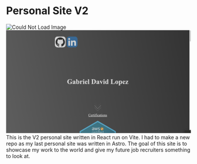 # Personal Site V2
![Could Not Load Image](https://raw.githubusercontent.com/TextuarySolid45/private-repo-readmes/main/images/personal-site1.png)
![Could Not Load Image](https://raw.githubusercontent.com/TextuarySolid45/private-repo-readmes/main/images/personal-site2.png)
This is the V2 personal site written in React run on Vite. I had to make a new repo as my last personal site was written in Astro. The goal of this site is to showcase my work to the world and give my future job recruiters something to look at. 